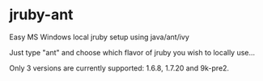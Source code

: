 # jruby-ant
Easy MS Windows local jruby setup using java/ant/ivy

Just type "ant" and choose which flavor of jruby you wish to locally use...

Only 3 versions are currently supported: 1.6.8, 1.7.20 and 9k-pre2.
